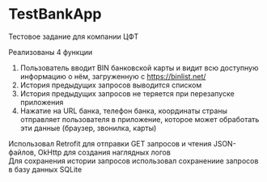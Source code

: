 # TestBankApp  
Тестовое задание для компании ЦФТ  

Реализованы 4 функции  
1. Пользователь вводит BIN банковской карты и видит всю доступную информацию о нём, загруженную с https://binlist.net/  
2. История предыдущих запросов выводится списком  
3. История предыдущих запросов не теряется при перезапуске приложения  
4. Нажатие на URL банка, телефон банка, координаты страны отправляет пользователя в приложение, которое может обработать эти данные (браузер, звонилка, карты)  

Использовал Retrofit для отправки GET запросов и чтения JSON-файлов, OkHttp для создания наглядных логов   
Для сохранения истории запросов использовал сохранениие запросов в базу данных SQLite  
